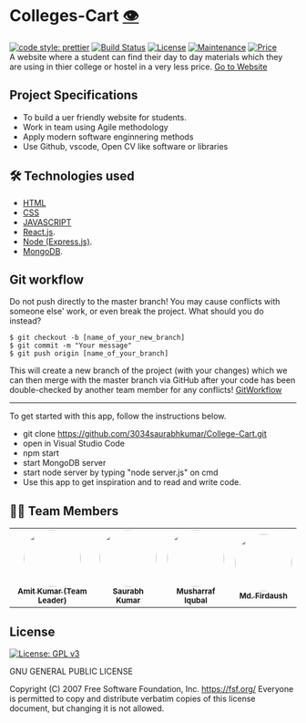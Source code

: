 # Colleges-Cart <a href="https://collegescart.com/">&#128065;</a>
<a href="https://github.com/prettier/prettier"><img alt="code style: prettier" src="https://img.shields.io/badge/code_style-prettier-ff69b4.svg?style=flat-square?style=flat-square" /></a>
  <a href="https://travis-ci.org/badges/badgerbadgerbadger"><img alt="Build Status" src="http://img.shields.io/travis/badges/badgerbadgerbadger.svg?style=flat-square?style=flat-square" /></a>
  <a href="https://img.shields.io/badge/License-MIT-yellow"><img alt="License" src="https://img.shields.io/badge/License-MIT-yellow.svg?style=flat-square?style=flat-square" /></a>
  <a href="https://github.com/3034saurabhkumar/Learning-Camp"><img alt="Maintenance" src="https://img.shields.io/badge/maintained-yes-green.svg?style=flat-square" /></a>
<a href="https://img.shields.io/badge/price-free-ff69b4"><img alt="Price" src="https://img.shields.io/badge/price-free-ff69b4?style=flat-square" /></a><br>
A website where a student can find their day to day materials which they are using in thier college or hostel in a very less price.
<a href="https://collegescart.com/">Go to Website</a>

## Project Specifications

* To build a uer friendly website for students.
* Work in team using Agile methodology
* Apply modern software enginnering methods
* Use Github, vscode, Open CV like software or libraries

## 🛠 Technologies used
- [HTML]()
- [CSS]()
- [JAVASCRIPT]()
- [React.js](https://reactjs.org/).
- [Node (Express.js)](http://expressjs.com/).
- [MongoDB](https://www.mongodb.com/).

## Git workflow

Do not push directly to the master branch! You may cause conflicts with someone else' work, or even break the project.
What should you do instead?

```
$ git checkout -b [name_of_your_new_branch]
$ git commit -m "Your message"
$ git push origin [name_of_your_branch]
```
This will create a new branch of the project (with your changes) which we can then merge with the master branch via GitHub after your code has been double-checked by another team member for any conflicts!
[GitWorkflow](gitflow/gitflow-en.md)

***



To get started with this app, follow the instructions below.

- git clone https://github.com/3034saurabhkumar/College-Cart.git
- open in Visual Studio Code
- npm start
- start MongoDB server
- start node server by typing "node server.js" on cmd
- Use this app to get inspiration and to read and write code.

## 👨‍💻 Team Members

<table>
  <tr>
    <td align="center"><a href="https://github.com/Amit8083"><img style="border-radius: 50%;" src="https://avatars.githubusercontent.com/u/82259977?v=4" width="100px;" alt=""/><br /><sub><b>Amit Kumar (Team Leader)</b></sub></a><br /><a href="https://github.com/Amit8083" title="Amit's Profile"></a></td>
    <td align="center"><a href="https://github.com/3034saurabhkumar"><img style="border-radius: 50%;" src="https://avatars.githubusercontent.com/u/47604137?s=60&v=4" width="100px;" alt=""/><br /><sub><b>Saurabh Kumar</b></sub></a><br /><a href="https://github.com/atilara" title="Átila's Profile"></a></td>
    <td align="center"><a href="https://github.com/musharrafiqubal"><img style="border-radius: 50%;" src="https://avatars.githubusercontent.com/u/64920299?v=4" width="100px;" alt=""/><br /><sub><b>Musharraf Iqubal</b></sub></a><br /><a href="https://github.com/arthursca" title="Arthur's Profile"></a></td>
    <td align="center"><a href="https://github.com/noronha1612"><img style="border-radius: 50%;" src="" width="100px;" alt=""/><br /><sub><b>Md. Firdaush</b></sub></a><br /><a href="https://github.com/noronha1612" title="Gabriel's Profile"></a></td>
  </tr>
</table>

## License

[![License: GPL v3](https://img.shields.io/badge/License-GPLv3-blue.svg)](https://www.gnu.org/licenses/gpl-3.0)

GNU GENERAL PUBLIC LICENSE

Copyright (C) 2007 Free Software Foundation, Inc. <https://fsf.org/>
 Everyone is permitted to copy and distribute verbatim copies
 of this license document, but changing it is not allowed.
